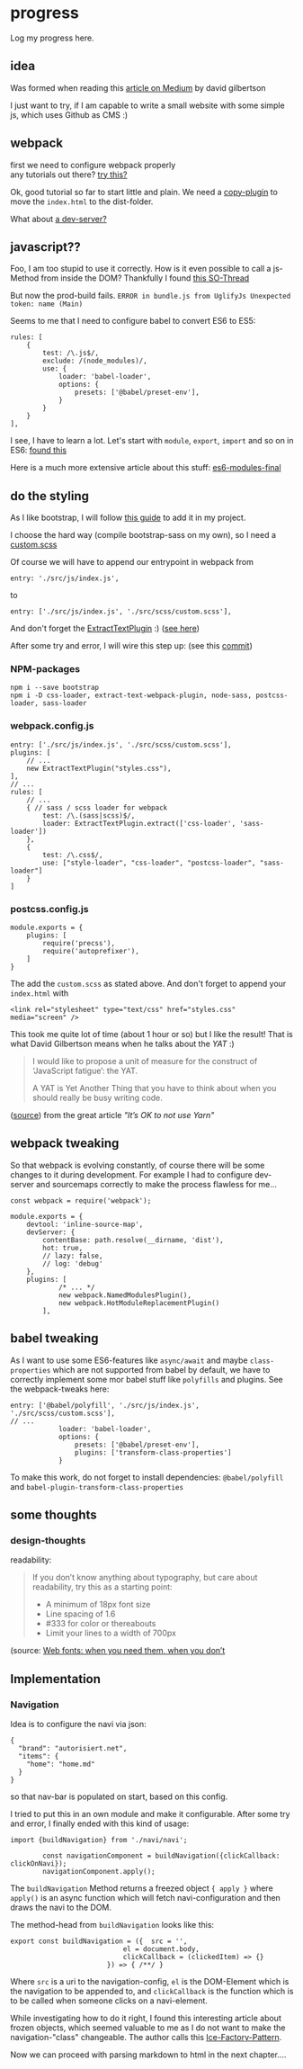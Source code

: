 # progress

Log my progress here.

## idea

Was formed when reading this [article on Medium](https://hackernoon.com/12-cool-things-you-can-do-with-github-f3e0424cf2f0) by david gilbertson

I just want to try, if I am capable to write a small website with some simple js, which uses Github as CMS :)

## webpack

first we need to configure webpack properly  
any tutorials out there? [try this?](https://tutorialzine.com/2017/04/learn-webpack-in-15-minutes)

Ok, good tutorial so far to start little and plain.
We need a [copy-plugin](https://github.com/webpack-contrib/copy-webpack-plugin) to move the `index.html` to the dist-folder.

What about [a dev-server?](https://github.com/webpack/webpack-dev-server)

## javascript??

Foo, I am too stupid to use it correctly. How is it even possible to call a js-Method from inside the DOM?
Thankfully I found [this SO-Thread](https://stackoverflow.com/questions/34357489/calling-webpacked-code-from-outside-html-script-tag)

But now the prod-build fails. `ERROR in bundle.js from UglifyJs
                               Unexpected token: name (Main)`

Seems to me that I need to configure babel to convert ES6 to ES5:

    rules: [
        {
            test: /\.js$/,
            exclude: /(node_modules)/,
            use: {
                loader: 'babel-loader',
                options: {
                    presets: ['@babel/preset-env'],
                }
            }
        }
    ],


I see, I have to learn a lot.
Let's start with `module`, `export`, `import`  and so on in ES6: [found this](http://stackabuse.com/how-to-use-module-exports-in-node-js/)

Here is a much more extensive article about this stuff: [es6-modules-final](http://2ality.com/2014/09/es6-modules-final.html)

## do the styling

As I like bootstrap, I will follow [this guide](https://getbootstrap.com/docs/4.0/getting-started/webpack/) to add it in my project.

I choose the hard way (compile bootstrap-sass on my own), so I need a [custom.scss](https://getbootstrap.com/docs/4.0/getting-started/theming/#importing)

Of course we will have to append our entrypoint in webpack from

    entry: './src/js/index.js',

to

    entry: ['./src/js/index.js', './src/scss/custom.scss'],


And don't forget the [ExtractTextPlugin](https://github.com/webpack-contrib/extract-text-webpack-plugin) :) ([see here](https://github.com/JonathanMH/webpack-scss-sass-file))

After some try and error, I will wire this step up: (see this [commit](https://github.com/mike-boddin/www.autorisiert.net2/commit/f92f27950574a3cddcb2ff38665df63fa0df050f))

### NPM-packages

    npm i --save bootstrap
    npm i -D css-loader, extract-text-webpack-plugin, node-sass, postcss-loader, sass-loader

### webpack.config.js

    entry: ['./src/js/index.js', './src/scss/custom.scss'],
    plugins: [
        // ...
        new ExtractTextPlugin("styles.css"),
    ],
    // ...
    rules: [
        // ...
        { // sass / scss loader for webpack
            test: /\.(sass|scss)$/,
            loader: ExtractTextPlugin.extract(['css-loader', 'sass-loader'])
        },
        {
            test: /\.css$/,
            use: ["style-loader", "css-loader", "postcss-loader", "sass-loader"]
        }
    ]

### postcss.config.js

    module.exports = {
        plugins: [
            require('precss'),
            require('autoprefixer'),
        ]
    }

The add the `custom.scss` as stated above.
And don't forget to append your `index.html` with

    <link rel="stylesheet" type="text/css" href="styles.css" media="screen" />

This took me quite lot of time (about 1 hour or so) but I like the result!
That is what David Gilbertson means when he talks about the *YAT* :)

> I would like to propose a unit of measure for the construct of ‘JavaScript fatigue’: the YAT.
>
> A YAT is Yet Another Thing that you have to think about when you should really be busy writing code.

([source](https://hackernoon.com/its-ok-to-not-use-yarn-f28dc766ef32)) from the great article *"It’s OK to not use Yarn"*

## webpack tweaking
    
So that webpack is evolving constantly, of course there will be some changes to it during development.
For example I had to configure dev-server and sourcemaps correctly to make the process flawless for me...

    const webpack = require('webpack');
    
    module.exports = {
        devtool: 'inline-source-map',
        devServer: {
            contentBase: path.resolve(__dirname, 'dist'),
            hot: true,
            // lazy: false,
            // log: 'debug'
        },
        plugins: [
                /* ... */
                new webpack.NamedModulesPlugin(),
                new webpack.HotModuleReplacementPlugin()
            ],

## babel tweaking

As I want to use some ES6-features like `async/await` and maybe `class-properties` which are not supported from babel by default,
we have to correctly implement some mor babel stuff like `polyfills` and plugins. See the webpack-tweaks here:

    entry: ['@babel/polyfill', './src/js/index.js', './src/scss/custom.scss'],
    // ...
                loader: 'babel-loader',
                options: {
                    presets: ['@babel/preset-env'],
                    plugins: ['transform-class-properties']
                }

To make this work, do not forget to install dependencies: `@babel/polyfill` and `babel-plugin-transform-class-properties`



## some thoughts

### design-thoughts

readability:

> If you don’t know anything about typography, but care about readability, try this as a starting point:
>
> * A minimum of 18px font size
> * Line spacing of 1.6
> * \#333 for color or thereabouts
> * Limit your lines to a width of 700px

(source: [Web fonts: when you need them, when you don’t](https://hackernoon.com/web-fonts-when-you-need-them-when-you-dont-a3b4b39fe0ae)

## Implementation

### Navigation

Idea is to configure the navi via json:

    {
      "brand": "autorisiert.net",
      "items": {
        "home": "home.md"
      }
    }
    
so that nav-bar is populated on start, based on this config.

I tried to put this in an own module and make it configurable.
After some try and error, I finally ended with this kind of usage:

    import {buildNavigation} from './navi/navi';
    
            const navigationComponent = buildNavigation({clickCallback: clickOnNavi});
            navigationComponent.apply();
            
The `buildNavigation` Method returns a freezed object `{ apply }` where `apply()` is an
async function which will fetch navi-configuration and then draws the navi to the DOM.

The method-head from `buildNavigation` looks like this:

    export const buildNavigation = ({  src = '',
                                el = document.body,
                                clickCallback = (clickedItem) => {}
                            }) => { /**/ }
                            
Where `src` is a uri to the navigation-config, `el` is the DOM-Element which is the navigation to be appended to, and 
`clickCallback` is the function which is to be called when someone clicks on a navi-element. 
 
While investigating how to do it right, I found this interesting article about frozen objects,
which seemed valuable to me as I do not want to make the navigation-"class" changeable.
The author calls this [Ice-Factory-Pattern](https://medium.freecodecamp.org/elegant-patterns-in-modern-javascript-ice-factory-4161859a0eee).

Now we can proceed with parsing markdown to html in the next chapter....